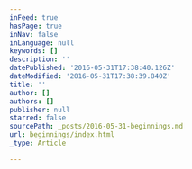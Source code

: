 ```yaml
---
inFeed: true
hasPage: true
inNav: false
inLanguage: null
keywords: []
description: ''
datePublished: '2016-05-31T17:38:40.126Z'
dateModified: '2016-05-31T17:38:39.840Z'
title: ''
author: []
authors: []
publisher: null
starred: false
sourcePath: _posts/2016-05-31-beginnings.md
url: beginnings/index.html
_type: Article

---
```

